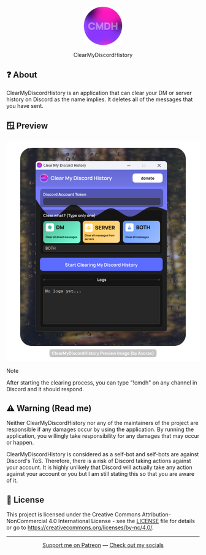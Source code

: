 <p align="center">
    <img src="./assets/icon.png" width="100" height="100">
</p>

<p align="center">ClearMyDiscordHistory</p>

## ❓ About

ClearMyDiscordHistory is an application that can clear your DM or server history on Discord as the name implies. It deletes all of the messages that you have sent.

## 🪟 Preview

<p align="center"><img src="./preview.png"></p>

> [!NOTE]
>
> After starting the clearing process, you can type "!cmdh" on any channel in Discord and it should respond.
>

## ⚠️ Warning (Read me)

Neither ClearMyDiscordHistory nor any of the maintainers of the project are responsible if any damages occur by using the application. By running the application, you willingly take responsibility for any damages that may occur or happen.

ClearMyDiscordHistory is considered as a self-bot and self-bots are against Discord's ToS. Therefore, there is a risk of Discord taking actions against your account. It is highly unlikely that Discord will actually take any action against your account or you but I am still stating this so that you are aware of it.

## 📜 License

This project is licensed under the Creative Commons Attribution-NonCommercial 4.0 International License - see the [LICENSE](LICENSE.txt) file for details or go to https://creativecommons.org/licenses/by-nc/4.0/.

---

<p align="center"><a href="https://www.patreon.com/axorax">Support me on Patreon</a> — <a href="https://github.com/axorax/socials">Check out my socials</a></p>